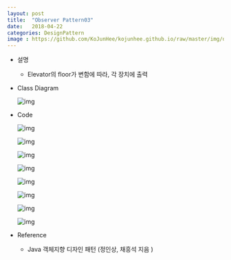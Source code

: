 ```yaml
---
layout: post
title:  "Observer Pattern03"
date:   2018-04-22
categories: DesignPattern
image : https://github.com/KoJunHee/kojunhee.github.io/raw/master/img/dpci.png
---
```


- 설명

  - Elevator의 floor가 변함에 따라, 각 장치에 출력 

- Class Diagram

  ![img](https://github.com/KoJunHee/kojunhee.github.io/raw/master/img/obbb01.png)

- Code

  ![img](https://github.com/KoJunHee/kojunhee.github.io/raw/master/img/obbb02.png)

  ![img](https://github.com/KoJunHee/kojunhee.github.io/raw/master/img/obbb03.png)

  ![img](https://github.com/KoJunHee/kojunhee.github.io/raw/master/img/obbb04.png)

  ![img](https://github.com/KoJunHee/kojunhee.github.io/raw/master/img/obbb05.png)

  ![img](https://github.com/KoJunHee/kojunhee.github.io/raw/master/img/obbb06.png)

  ![img](https://github.com/KoJunHee/kojunhee.github.io/raw/master/img/obbb07.png)

  ![img](https://github.com/KoJunHee/kojunhee.github.io/raw/master/img/obbb08.png)

  ![img](https://github.com/KoJunHee/kojunhee.github.io/raw/master/img/obbb09.png)


- Reference
  - Java 객체지향 디자인 패턴 (정인상, 채흥석 지음 )



